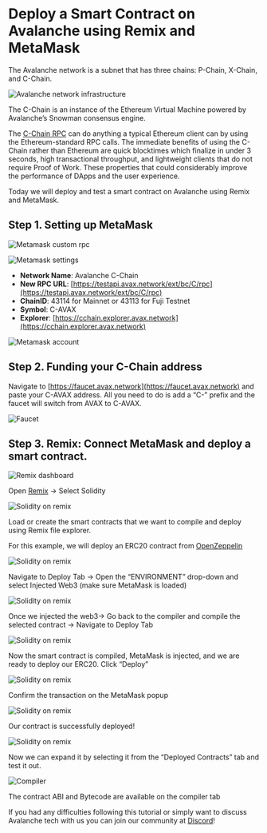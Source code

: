# Deploy a Smart Contract on Avalanche using Remix and MetaMask

The Avalanche network is a subnet that has three chains: P-Chain, X-Chain, and C-Chain.

![Avalanche network infrastructure](../../../images/network-infrastructure.png)

The C-Chain is an instance of the Ethereum Virtual Machine powered by Avalanche’s Snowman consensus engine.

The [C-Chain RPC](https://docs.avax.network/v1.0/en/api/evm) can do anything a typical Ethereum client can by using the Ethereum-standard RPC calls. The immediate benefits of using the C-Chain rather than Ethereum are quick blocktimes which finalize in under 3 seconds, high transactional throughput, and lightweight clients that do not require Proof of Work. These properties that could considerably improve the performance of DApps and the user experience.

Today we will deploy and test a smart contract on Avalanche using Remix and MetaMask.

## Step 1. Setting up MetaMask

![Metamask custom rpc](../../../images/metamask-custom-rpc.png)

![Metamask settings](../../../images/metamask-settings.png)

* **Network Name**: Avalanche C-Chain
* **New RPC URL**: [https://testapi.avax.network/ext/bc/C/rpc](https://testapi.avax.network/ext/bc/C/rpc)
* **ChainID**: 43114 for Mainnet or 43113 for Fuji Testnet
* **Symbol**: C-AVAX
* **Explorer**: [https://cchain.explorer.avax.network](https://cchain.explorer.avax.network)

![Metamask account](../../../images/metamask-account.png)

## Step 2. Funding your C-Chain address

Navigate to [https://faucet.avax.network](https://faucet.avax.network) and paste your C-AVAX address. All you need to do is add a “C-” prefix and the faucet will switch from AVAX to C-AVAX.

![Faucet](../../../images/faucet.png)

## Step 3. Remix: Connect MetaMask and deploy a smart contract.

![Remix dashboard](../../../images/remix-dashboard.png)

Open [Remix](https://remix.ethereum.org) -> Select Solidity

![Solidity on remix](../../../images/solidity1.png)

Load or create the smart contracts that we want to compile and deploy using Remix file explorer.

For this example, we will deploy an ERC20 contract from [OpenZeppelin](https://openzeppelin.com/contracts)

![Solidity on remix](../../../images/solidity2.png)

Navigate to Deploy Tab -> Open the “ENVIRONMENT” drop-down and select Injected Web3 (make sure MetaMask is loaded)

![Solidity on remix](../../../images/solidity3.png)

Once we injected the web3-> Go back to the compiler and compile the selected contract -> Navigate to Deploy Tab

![Solidity on remix](../../../images/solidity4.png)

Now the smart contract is compiled, MetaMask is injected, and we are ready to deploy our ERC20. Click “Deploy”

![Solidity on remix](../../../images/solidity5.png)

Confirm the transaction on the MetaMask popup

![Solidity on remix](../../../images/solidity6.png)

Our contract is successfully deployed!

![Solidity on remix](../../../images/solidity7.png)

Now we can expand it by selecting it from the “Deployed Contracts” tab and test it out.

![Compiler](../../../images/compiler.png)

The contract ABI and Bytecode are available on the compiler tab

If you had any difficulties following this tutorial or simply want to discuss Avalanche tech with us you can join our community at [Discord](https://chat.avalabs.org)!
